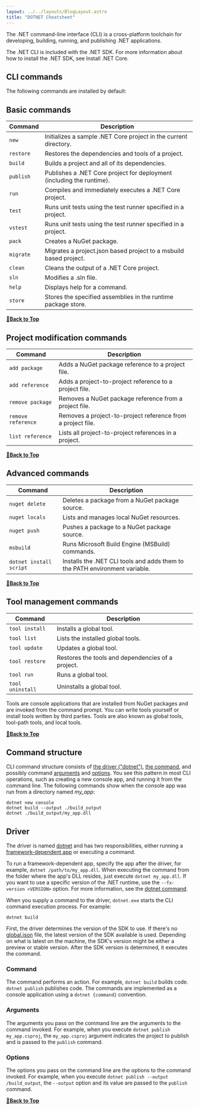 ```yaml
---
layout: ../../layouts/BlogLayout.astro
title: "DOTNET Cheatsheet"
---
```


The .NET command-line interface (CLI) is a cross-platform toolchain for developing, building, running, and publishing .NET applications.

The .NET CLI is included with the .NET SDK. For more information about how to install the .NET SDK, see Install .NET Core.

## CLI commands

The following commands are installed by default:

## Basic commands

| Command | Description |
| --- | --- |
| `new` | Initializes a sample .NET Core project in the current directory. |
| `restore` | Restores the dependencies and tools of a project. |
| `build` | Builds a project and all of its dependencies. |
| `publish` | Publishes a .NET Core project for deployment (including the runtime). |
| `run` | Compiles and immediately executes a .NET Core project. |
| `test` | Runs unit tests using the test runner specified in a project. |
| `vstest` | Runs unit tests using the test runner specified in a project. |
| `pack` | Creates a NuGet package. |
| `migrate` | Migrates a project.json based project to a msbuild based project. |
| `clean` | Cleans the output of a .NET Core project. |
| `sln` | Modifies a .sln file. |
| `help` | Displays help for a command. |
| `store` | Stores the specified assemblies in the runtime package store. |


**[🔼Back to Top](#table-of-contents)**

## Project modification commands

| Command | Description |
| --- | --- |
| `add package` | Adds a NuGet package reference to a project file. |
| `add reference` | Adds a project-to-project reference to a project file. |
| `remove package` | Removes a NuGet package reference from a project file. |
| `remove reference` | Removes a project-to-project reference from a project file. |
| `list reference` | Lists all project-to-project references in a project. |

**[🔼Back to Top](#table-of-contents)**

## Advanced commands

| Command | Description |
| --- | --- |
| `nuget delete` | Deletes a package from a NuGet package source. |
| `nuget locals` | Lists and manages local NuGet resources. |
| `nuget push` | Pushes a package to a NuGet package source. |
| `msbuild` | Runs Microsoft Build Engine (MSBuild) commands. |
| `dotnet install script` | Installs the .NET CLI tools and adds them to the PATH environment variable. |

**[🔼Back to Top](#table-of-contents)**

## Tool management commands

| Command | Description |
| --- | --- |
| `tool install` | Installs a global tool. |
| `tool list` | Lists the installed global tools. |
| `tool update` | Updates a global tool. |
| `tool restore` | Restores the tools and dependencies of a project. |
| `tool run` | Runs a global tool. |
| `tool uninstall` | Uninstalls a global tool. |


Tools are console applications that are installed from NuGet packages and are invoked from the command prompt. You can write tools yourself or install tools written by third parties. Tools are also known as global tools, tool-path tools, and local tools.

**[🔼Back to Top](#table-of-contents)**

## Command structure

CLI command structure consists of [the driver ("dotnet")](#driver), [the command](#command), and possibly command [arguments](#arguments) and [options](#options). You see this pattern in most CLI operations, such as creating a new console app, and running it from the command line. The following commands show when the console app was run from a directory named *my_app*:

```dotnetcli
dotnet new console
dotnet build --output ./build_output
dotnet ./build_output/my_app.dll
```

## Driver

The driver is named [dotnet](dotnet.md) and has two responsibilities, either running a [framework-dependent app](../deploying/index.md) or executing a command.

To run a framework-dependent app, specify the app after the driver, for example, `dotnet /path/to/my_app.dll`. When executing the command from the folder where the app's DLL resides, just execute `dotnet my_app.dll`. If you want to use a specific version of the .NET runtime, use the `--fx-version <VERSION>` option. For more information, see the [dotnet command](dotnet.md).

When you supply a command to the driver, `dotnet.exe` starts the CLI command execution process. For example:

```dotnetcli
dotnet build
```

First, the driver determines the version of the SDK to use. If there's no [global.json](global-json.md) file, the latest version of the SDK available is used. Depending on what is latest on the machine, the SDK's version might be either a preview or stable version. After the SDK version is determined, it executes the command.

### Command

The command performs an action. For example, `dotnet build` builds code. `dotnet publish` publishes code. The commands are implemented as a console application using a `dotnet {command}` convention.

### Arguments

The arguments you pass on the command line are the arguments to the command invoked. For example, when you execute `dotnet publish my_app.csproj`, the `my_app.csproj` argument indicates the project to publish and is passed to the `publish` command.

### Options

The options you pass on the command line are the options to the command invoked. For example, when you execute `dotnet publish --output /build_output`, the `--output` option and its value are passed to the `publish` command.

**[🔼Back to Top](#table-of-contents)**
